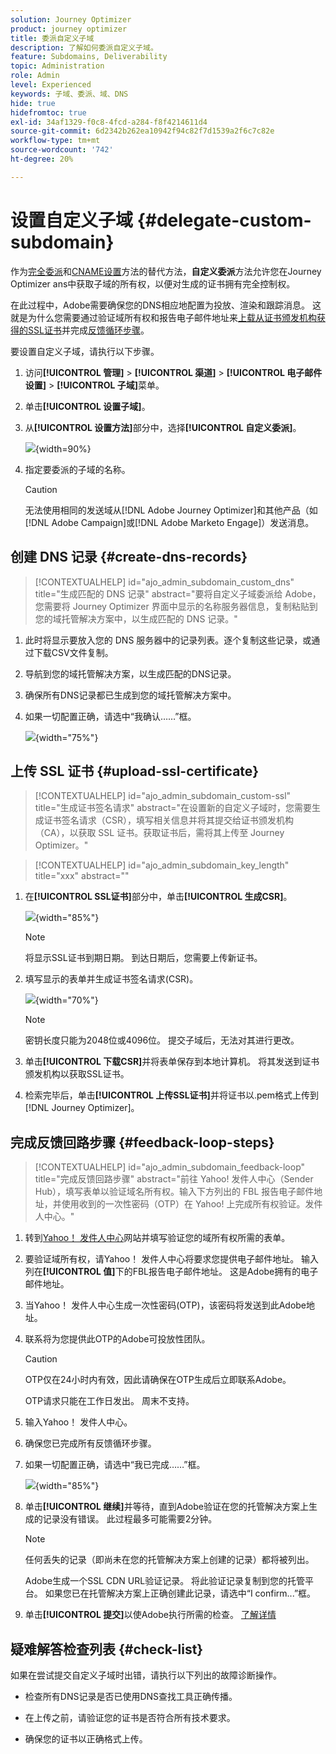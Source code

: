 ```yaml
---
solution: Journey Optimizer
product: journey optimizer
title: 委派自定义子域
description: 了解如何委派自定义子域。
feature: Subdomains, Deliverability
topic: Administration
role: Admin
level: Experienced
keywords: 子域、委派、域、DNS
hide: true
hidefromtoc: true
exl-id: 34af1329-f0c8-4fcd-a284-f8f4214611d4
source-git-commit: 6d2342b262ea10942f94c82f7d1539a2f6c7c82e
workflow-type: tm+mt
source-wordcount: '742'
ht-degree: 20%

---
```


# 设置自定义子域 {#delegate-custom-subdomain}

作为[完全委派](about-subdomain-delegation.md#full-subdomain-delegation)和[CNAME设置](about-subdomain-delegation.md#cname-subdomain-delegation)方法的替代方法，**自定义委派**&#x200B;方法允许您在Journey Optimizer ans中获取子域的所有权，以便对生成的证书拥有完全控制权。

在此过程中，Adobe需要确保您的DNS相应地配置为投放、渲染和跟踪消息。 这就是为什么您需要通过验证域所有权和报告电子邮件地址来[上载从证书颁发机构获得的SSL证书](#upload-ssl-certificate)并完成[反馈循环步骤](#feedback-loop-steps)。

要设置自定义子域，请执行以下步骤。

1. 访问&#x200B;**[!UICONTROL 管理]** > **[!UICONTROL 渠道]** > **[!UICONTROL 电子邮件设置]** > **[!UICONTROL 子域]**&#x200B;菜单。

1. 单击&#x200B;**[!UICONTROL 设置子域]**。

1. 从&#x200B;**[!UICONTROL 设置方法]**&#x200B;部分中，选择&#x200B;**[!UICONTROL 自定义委派]**。

   ![](assets/subdomain-method-custom.png){width=90%}

1. 指定要委派的子域的名称。

   >[!CAUTION]
   >
   >无法使用相同的发送域从[!DNL Adobe Journey Optimizer]和其他产品（如[!DNL Adobe Campaign]或[!DNL Adobe Marketo Engage]）发送消息。

## 创建 DNS 记录 {#create-dns-records}

>[!CONTEXTUALHELP]
>id="ajo_admin_subdomain_custom_dns"
>title="生成匹配的 DNS 记录"
>abstract="要将自定义子域委派给 Adobe，您需要将 Journey Optimizer 界面中显示的名称服务器信息，复制粘贴到您的域托管解决方案中，以生成匹配的 DNS 记录。"

1. 此时将显示要放入您的 DNS 服务器中的记录列表。逐个复制这些记录，或通过下载CSV文件复制。

1. 导航到您的域托管解决方案，以生成匹配的DNS记录。

1. 确保所有DNS记录都已生成到您的域托管解决方案中。

1. 如果一切配置正确，请选中“我确认……”框。

   ![](assets/subdomain-custom-submit.png){width="75%"}

## 上传 SSL 证书 {#upload-ssl-certificate}

>[!CONTEXTUALHELP]
>id="ajo_admin_subdomain_custom-ssl"
>title="生成证书签名请求"
>abstract="在设置新的自定义子域时，您需要生成证书签名请求（CSR），填写相关信息并将其提交给证书颁发机构（CA），以获取 SSL 证书。获取证书后，需将其上传至 Journey Optimizer。"

>[!CONTEXTUALHELP]
>id="ajo_admin_subdomain_key_length"
>title="xxx"
>abstract=""

1. 在&#x200B;**[!UICONTROL SSL证书]**&#x200B;部分中，单击&#x200B;**[!UICONTROL 生成CSR]**。

   ![](assets/subdomain-custom-ssl-certificate.png){width="85%"}

   >[!NOTE]
   >
   >将显示SSL证书到期日期。 到达日期后，您需要上传新证书。

1. 填写显示的表单并生成证书签名请求(CSR)。

   ![](assets/subdomain-custom-generate-csr.png){width="70%"}

   >[!NOTE]
   >
   >密钥长度只能为2048位或4096位。 提交子域后，无法对其进行更改。

1. 单击&#x200B;**[!UICONTROL 下载CSR]**&#x200B;并将表单保存到本地计算机。 将其发送到证书颁发机构以获取SSL证书。

1. 检索完毕后，单击&#x200B;**[!UICONTROL 上传SSL证书]**&#x200B;并将证书以.pem格式上传到[!DNL Journey Optimizer]。

## 完成反馈回路步骤 {#feedback-loop-steps}

>[!CONTEXTUALHELP]
>id="ajo_admin_subdomain_feedback-loop"
>title="完成反馈回路步骤"
>abstract="前往 Yahoo! 发件人中心（Sender Hub），填写表单以验证域名所有权。输入下方列出的 FBL 报告电子邮件地址，并使用收到的一次性密码（OTP）在 Yahoo! 上完成所有权验证。发件人中心。"

1. 转到[Yahoo！ 发件人中心](https://senders.yahooinc.com/)网站并填写验证您的域所有权所需的表单。

1. 要验证域所有权，请Yahoo！ 发件人中心将要求您提供电子邮件地址。 输入列在&#x200B;**[!UICONTROL 值]**&#x200B;下的FBL报告电子邮件地址。 这是Adobe拥有的电子邮件地址。

1. 当Yahoo！ 发件人中心生成一次性密码(OTP)，该密码将发送到此Adobe地址。

1. 联系将为您提供此OTP的Adobe可投放性团队。<!--Specify how to reach out + any information that customer should share in the request to deliverability team to get access to the right OTP-->

   >[!CAUTION]
   >
   >OTP仅在24小时内有效，因此请确保在OTP生成后立即联系Adobe。<!--TBC?-->
   >
   >OTP请求只能在工作日发出。 周末不支持。<!--Add times + timezone-->

1. 输入Yahoo！ 发件人中心。

1. 确保您已完成所有反馈循环步骤。

1. 如果一切配置正确，请选中“我已完成……”框。

   ![](assets/subdomain-custom-feedback-loop.png){width="85%"}

1. 单击&#x200B;**[!UICONTROL 继续]**&#x200B;并等待，直到Adobe验证在您的托管解决方案上生成的记录没有错误。 此过程最多可能需要2分钟。

   >[!NOTE]
   >
   >任何丢失的记录（即尚未在您的托管解决方案上创建的记录）都将被列出。

   Adobe生成一个SSL CDN URL验证记录。 将此验证记录复制到您的托管平台。 如果您已在托管解决方案上正确创建此记录，请选中“I confirm...”框。

1. 单击&#x200B;**[!UICONTROL 提交]**&#x200B;以使Adobe执行所需的检查。 [了解详情](#submit-subdomain)

## 疑难解答检查列表 {#check-list}

如果在尝试提交自定义子域时出错，请执行以下列出的故障诊断操作。

* 检查所有DNS记录是否已使用DNS查找工具正确传播。

* 在上传之前，请验证您的证书是否符合所有技术要求。

* 确保您的证书以正确格式上传。

